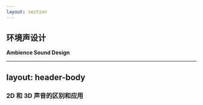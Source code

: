 ```yaml
---
layout: section
---
```


## 环境声设计
**Ambience Sound Design**

<!--
- 俯视图平面上的考虑
- 侧视图高度上的考虑
- 从哪些角度分类：foliage, bird, insect...
-->

---
layout: header-body
---

### 2D 和 3D 声音的区别和应用

<!--  -->
